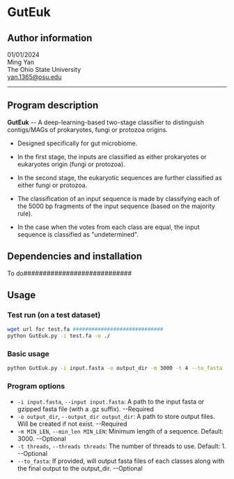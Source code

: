 # **GutEuk**

## Author information
01/01/2024  
Ming Yan  
The Ohio State University  
yan.1365@osu.edu
______

## Program description 
**GutEuk** -- A deep-learning-based two-stage classifier to distinguish contigs/MAGs of prokaryotes, fungi or protozoa origins.

- Designed specifically for gut microbiome.

- In the first stage, the inputs are classified as either prokaryotes or eukaryotes origin (fungi or protozoa).

- In the second stage, the eukaryotic sequences are further classified as either fungi or protozoa.

- The classification of an input sequence is made by classifying each of the 5000 bp fragments of the input sequence (based on the majority rule).

- In the case when the votes from each class are equal, the input sequence is classified as "undetermined".

## Dependencies and installation 
To do############################

## Usage 
### Test run (on a test dataset)
```bash
wget url for test.fa #############################
python GutEuk.py -i test.fa -o ./
```

### Basic usage
```bash
python GutEuk.py -i input.fasta -o output_dir -m 3000 -t 4 --to_fasta
```

### Program options
 - `-i input.fasta`, `--input input.fasta`: A path to the input fasta or gzipped fasta file (with a .gz suffix). --Required
 - `-o output_dir`, `--output_dir output_dir`: A path to store output files. Will be created if not exist. --Required
 - `-m MIN_LEN`, `--min_len MIN_LEN`: Minimum length of a sequence. Default: 3000. --Optional
 - `-t threads`, `--threads threads`: The number of threads to use. Default: 1. --Optional
 - `--to_fasta`: If provided, will output fasta files of each classes along with the final output to the output_dir. --Optional


